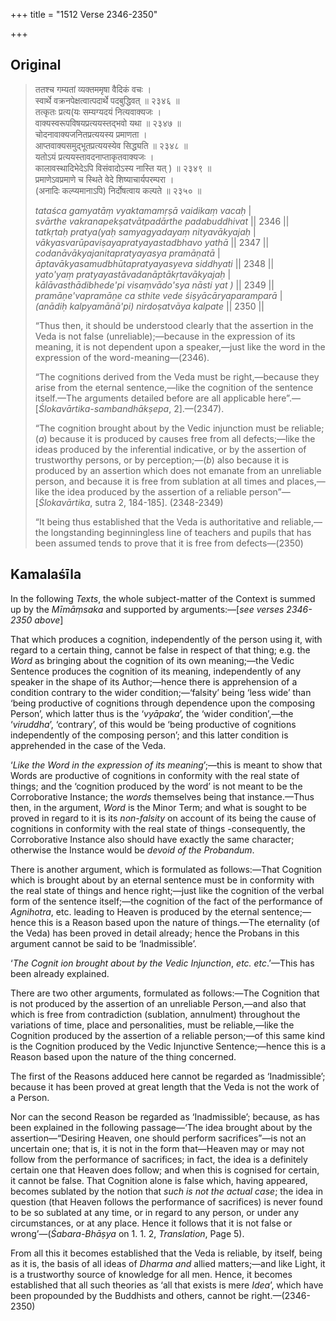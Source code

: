 +++
title = "1512 Verse 2346-2350"

+++
## Original 
>
> ततश्च गम्यतां व्यक्तममृषा वैदिकं वचः ।  
> स्वार्थे वक्रनपेक्षत्वात्पदार्थे पदबुद्धिवत् ॥ २३४६ ॥  
> तत्कृतः प्रत्य(यः सम्यग्यदयं नित्यवाक्यजः ।  
> वाक्यस्वरूपविषयप्रत्ययस्तद्भवो यथा ॥ २३४७ ॥  
> चोदनावाक्यजनितप्रत्ययस्य प्रमाणता ।  
> आप्तवाक्यसमुद्भूतप्रत्ययस्येव सिद्ध्यति ॥ २३४८ ॥  
> यतोऽयं प्रत्ययस्तावदनाप्ताकृतवाक्यजः ।  
> कालावस्थादिभेदेऽपि विसंवादोऽस्य नास्ति यत् ) ॥ २३४९ ॥  
> प्रमाणेऽवप्रमाणे च स्थिते वेदे शिष्याचार्यपरम्परा ।  
> (अनादिः कल्प्यमानाऽपि) निर्दोषत्वाय कल्पते ॥ २३५० ॥ 
>
> *tataśca gamyatāṃ vyaktamamṛṣā vaidikaṃ vacaḥ* \|  
> *svārthe vakranapekṣatvātpadārthe padabuddhivat* \|\| 2346 \|\|  
> *tatkṛtaḥ pratya(yaḥ samyagyadayaṃ nityavākyajaḥ* \|  
> *vākyasvarūpaviṣayapratyayastadbhavo yathā* \|\| 2347 \|\|  
> *codanāvākyajanitapratyayasya pramāṇatā* \|  
> *āptavākyasamudbhūtapratyayasyeva siddhyati* \|\| 2348 \|\|  
> *yato'yaṃ pratyayastāvadanāptākṛtavākyajaḥ* \|  
> *kālāvasthādibhede'pi visaṃvādo'sya nāsti yat )* \|\| 2349 \|\|  
> *pramāṇe'vapramāṇe ca sthite vede śiṣyācāryaparamparā* \|  
> *(anādiḥ kalpyamānā'pi) nirdoṣatvāya kalpate* \|\| 2350 \|\| 
>
> “Thus then, it should be understood clearly that the assertion in the Veda is not false (unreliable);—because in the expression of its meaning, it is not dependent upon a speaker,—just like the word in the expression of the word-meaning—(2346). 
>
> “The cognitions derived from the Veda must be right,—because they arise from the eternal sentence,—like the cognition of the sentence itself.—The arguments detailed before are all applicable here”.—[*Ślokavārtika-sambandhākṣepa*, 2].—(2347). 
>
> “The cognition brought about by the Vedic injunction must be reliable; (*a*) because it is produced by causes free from all defects;—like the ideas produced by the inferential indicative, or by the assertion of trustworthy persons, or by perception;—(*b*) also because it is produced by an assertion which does not emanate from an unreliable person, and because it is free from sublation at all times and places,—like the idea produced by the assertion of a reliable person”—[*Ślokavārtika*, sutra 2, 184-185]. (2348-2349) 
>
> “It being thus established that the Veda is authoritative and reliable,—the longstanding beginningless line of teachers and pupils that has been assumed tends to prove that it is free from defects—(2350)



## Kamalaśīla

In the following *Texts*, the whole subject-matter of the Context is summed up by the *Mīmāṃsaka* and supported by arguments:—[*see verses 2346-2350 above*]

That which produces a cognition, independently of the person using it, with regard to a certain thing, cannot be false in respect of that thing; e.g. the *Word* as bringing about the cognition of its own meaning;—the Vedic Sentence produces the cognition of its meaning, independently of any speaker in the shape of its Author;—hence there is apprehension of a condition contrary to the wider condition;—‘falsity’ being ‘less wide’ than ‘being productive of cognitions through dependence upon the composing Person’, which latter thus is the ‘*vyāpaka*’, the ‘wider condition’,—the ‘*viruddha*’, ‘contrary’, of this would be ‘being productive of cognitions independently of the composing person’; and this latter condition is apprehended in the case of the Veda.

‘*Like the Word in the expression of its meaning*’;—this is meant to show that Words are productive of cognitions in conformity with the real state of things; and the ‘cognition produced by the word’ is not meant to be the Corroborative Instance; the *words* themselves being that instance.—Thus then, in the argument, *Word* is the Minor Term; and what is sought to be proved in regard to it is its *non-falsity* on account of its being the cause of cognitions in conformity with the real state of things -consequently, the Corroborative Instance also should have exactly the same character; otherwise the Instance would be *devoid of the Probandum*.

There is another argument, which is formulated as follows:—That Cognition which is brought about by an eternal sentence must be in conformity with the real state of things and hence right;—just like the cognition of the verbal form of the sentence itself;—the cognition of the fact of the performance of *Agnihotra*, etc. leading to Heaven is produced by the eternal sentence;—hence this is a Reason based upon the nature of things.—The eternality (of the Veda) has been proved in detail already; hence the Probans in this argument cannot be said to be ‘Inadmissible’.

‘*The Cognit ion brought about by the Vedic Injunction*, *etc. etc*.’—This has been already explained.

There are two other arguments, formulated as follows:—The Cognition that is not produced by the assertion of an unreliable Person,—and also that which is free from contradiction (sublation, annulment) throughout the variations of time, place and personalities, must be reliable,—like the Cognition produced by the assertion of a reliable person;—of this same kind is the Cognition produced by the Vedic Injunctive Sentence;—hence this is a Reason based upon the nature of the thing concerned.

The first of the Reasons adduced here cannot be regarded as ‘Inadmissible’; because it has been proved at great length that the Veda is not the work of a Person.

Nor can the second Reason be regarded as ‘Inadmissible’; because, as has been explained in the following passage—‘The idea brought about by the assertion—“Desiring Heaven, one should perform sacrifices”—is not an uncertain one; that is, it is not in the form that—Heaven may or may not follow from the performance of sacrifices; in fact, the idea is a definitely certain one that Heaven does follow; and when this is cognised for certain, it cannot be false. That Cognition alone is false which, having appeared, becomes sublated by the notion that *such is not the actual case*; the idea in question (that Heaven follows the performance of sacrifices) is never found to be so sublated at any time, or in regard to any person, or under any circumstances, or at any place. Hence it follows that it is not false or wrong’—(*Śabara-Bhāṣya* on 1. 1. 2, *Translation*, Page 5).

From all this it becomes established that the Veda is reliable, by itself, being as it is, the basis of all ideas of *Dharma and* allied matters;—and like Light, it is a trustworthy source of knowledge for all men. Hence, it becomes established that all such theories as ‘all that exists is mere *Idea*’, which have been propounded by the Buddhists and others, cannot be right.—(2346-2350)


